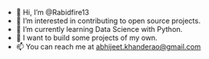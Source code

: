- 👋 Hi, I’m @Rabidfire13
- 👀 I’m interested in contributing to open source projects.
- 🌱 I’m currently learning Data Science with Python.
- 👯 I want to build some projects of my own.
- 📫 You can reach me at abhijeet.khanderao@gmail.com

<!---
Rabidfire13/Rabidfire13 is a ✨ special ✨ repository because its `README.md` (this file) appears on your GitHub profile.
You can click the Preview link to take a look at your changes.
--->
